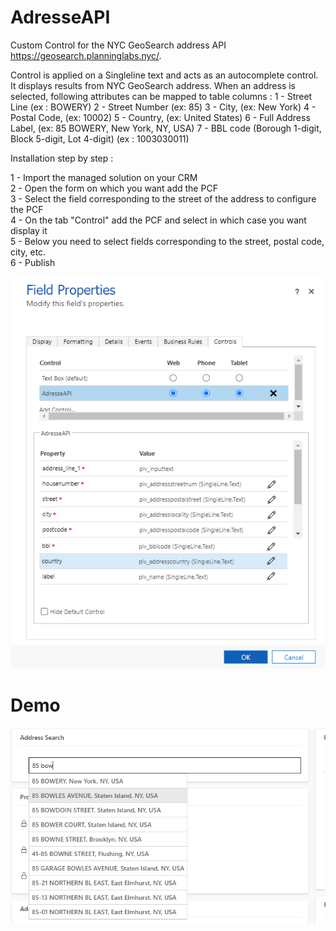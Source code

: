 # AdresseAPI
 
Custom Control for the NYC GeoSearch address API https://geosearch.planninglabs.nyc/.

Control is applied on a Singleline text and acts as an autocomplete control. It displays results from NYC GeoSearch address. When an address is selected, following attributes can be mapped to table columns :
1 - Street Line (ex : BOWERY)
2 - Street Number (ex: 85)
3 - City, (ex: New York)
4 - Postal Code, (ex: 10002)
5 - Country, (ex: United States)
6 - Full Address Label, (ex: 85 BOWERY, New York, NY, USA)
7 - BBL code (Borough 1-digit, Block 5-digit, Lot 4-digit) (ex : 1003030011)

Installation step by step : 

1 - Import the managed solution on your CRM  
2 - Open the form on which you want add the PCF  
3 - Select the field corresponding to the street of the address to configure the PCF  
4 - On the tab "Control" add the PCF and select in which case you want display it  
5 - Below you need to select fields corresponding to the street, postal code, city, etc.  
6 - Publish  
 
![alt text](img/config.png)

# Demo 

![alt text](img/demo.png)